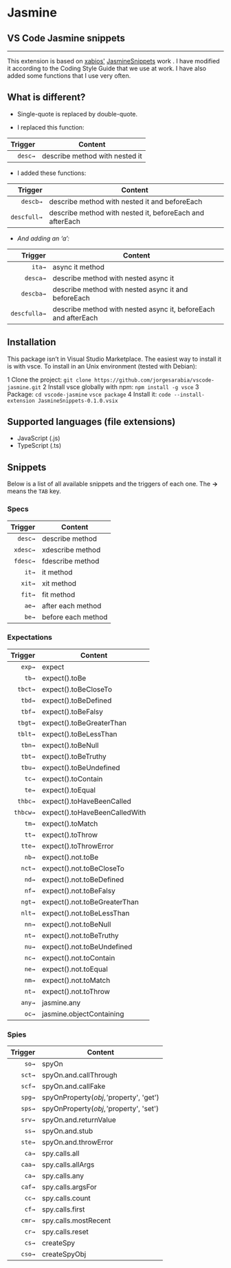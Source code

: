 # Jasmine
## VS Code Jasmine snippets
-------------------

<!-- [![Version](https://vsmarketplacebadge.apphb.com/version/xabikos.JasmineSnippets.svg)](https://marketplace.visualstudio.com/items?itemName=xabikos.JasmineSnippets) -->
<!-- [![Installs](https://vsmarketplacebadge.apphb.com/installs/xabikos.JasmineSnippets.svg)](https://marketplace.visualstudio.com/items?itemName=xabikos.JasmineSnippets) -->
<!-- [![Ratings](https://vsmarketplacebadge.apphb.com/rating/xabikos.JasmineSnippets.svg)](https://marketplace.visualstudio.com/items?itemName=xabikos.JasmineSnippets) -->

<!-- This extension contains code snippets for [Jasmine][jasmine] test framework and is based on the awesome [sublime-jasmine][sublime-jusmine] package by [@NicoSantangelo][NicoSantangelo]. -->

<!-- This extension is based on [xabios](https://github.com/xabikos), [JasmineSnippets](https://github.com/xabikos/vscode-jasmine). -->
<!-- I modified it according to the CODING STYLE GUIDE of my work, and I added some snippets that I use frequently. -->
This extension is based on [xabios'](https://github.com/xabikos) [JasmineSnippets](https://github.com/xabikos/vscode-jasmine) work .
I have modified it according to the Coding Style Guide that we use at work. I have also added some functions that I use very often.

## What is different?
* Single-quote is replaced by double-quote.

* I replaced this function:

| Trigger      | Content |
| -------:     | ------- |
| `desc→`      | describe method with nested it |

* I added these functions:

| Trigger      | Content |
| -------:     | ------- |
| `descb→`      | describe method with nested it and beforeEach |
| `descfull→`      | describe method with nested it, beforeEach and afterEach |

- *And adding an ‘a’:*

| Trigger      | Content |
| -------:     | ------- |
| `ita→`      | async it method |
| `desca→`      | describe method with nested async it |
| `descba→`      | describe method with nested async it and beforeEach |
| `descfulla→`      | describe method with nested async it, beforeEach and afterEach |

## Installation
This package isn’t in Visual Studio Marketplace. The easiest way to install it is with vsce.
To install in an Unix environment (tested with Debian):

1 Clone the project:
`git clone https://github.com/jorgesarabia/vscode-jasmine.git`
2 Install vsce globally with npm:
`npm install -g vsce`
3 Package:
`cd vscode-jasmine`
`vsce package`
4 Install it:
`code --install-extension JasmineSnippets-0.1.0.vsix`



## Supported languages (file extensions)
* JavaScript (.js)
* TypeScript (.ts)

## Snippets

Below is a list of all available snippets and the triggers of each one. The **→** means the `TAB` key.

### Specs
| Trigger      | Content |
| -------:     | ------- |
| `desc→`      | describe method |
| `xdesc→`     | xdescribe method |
| `fdesc→`     | fdescribe method |
| `it→`        | it method |
| `xit→`       | xit method |
| `fit→`       | fit method |
| `ae→`        | after each method |
| `be→`        | before each method |

### Expectations
| Trigger  | Content |
| -------: | ------- |
| `exp→` 	 | expect |
| `tb→`    | expect().toBe |
| `tbct→`  | expect().toBeCloseTo |
| `tbd→`   | expect().toBeDefined |
| `tbf→`   | expect().toBeFalsy |
| `tbgt→`  | expect().toBeGreaterThan |
| `tblt→`  | expect().toBeLessThan |
| `tbn→`   | expect().toBeNull |
| `tbt→`   | expect().toBeTruthy |
| `tbu→`   | expect().toBeUndefined |
| `tc→`    | expect().toContain |
| `te→`    | expect().toEqual |
| `thbc→`  | expect().toHaveBeenCalled |
| `thbcw→` | expect().toHaveBeenCalledWith |
| `tm→`    | expect().toMatch |
| `tt→`    | expect().toThrow |
| `tte→`   | expect().toThrowError |
| `nb→`    | expect().not.toBe |
| `nct→`   | expect().not.toBeCloseTo |
| `nd→`    | expect().not.toBeDefined |
| `nf→`    | expect().not.toBeFalsy |
| `ngt→`   | expect().not.toBeGreaterThan |
| `nlt→`   | expect().not.toBeLessThan |
| `nn→`    | expect().not.toBeNull |
| `nt→`    | expect().not.toBeTruthy |
| `nu→`    | expect().not.toBeUndefined |
| `nc→`    | expect().not.toContain |
| `ne→`    | expect().not.toEqual |
| `nm→`    | expect().not.toMatch |
| `nt→`    | expect().not.toThrow |
| `any→`   | jasmine.any |
| `oc→`    | jasmine.objectContaining |

### Spies
| Trigger  | Content |
| -------: | ------- |
|`so→`     | spyOn |
|`sct→`    | spyOn.and.callThrough |
|`scf→`    | spyOn.and.callFake |
|`spg→`     | spyOnProperty($obj,'$property', 'get') |
|`sps→`     | spyOnProperty($obj,'$property', 'set') |
|`srv→`    | spyOn.and.returnValue |
|`ss→`     | spyOn.and.stub |
|`ste→`    | spyOn.and.throwError |
|`ca→`     | spy.calls.all |
|`caa→`    | spy.calls.allArgs |
|`ca→`     | spy.calls.any |
|`caf→`    | spy.calls.argsFor |
|`cc→`     | spy.calls.count |
|`cf→`     | spy.calls.first |
|`cmr→`    | spy.calls.mostRecent |
|`cr→`     | spy.calls.reset |
|`cs→`     | createSpy |
|`cso→`    | createSpyObj |

[jasmine]: http://jasmine.github.io
[sublime-jusmine]: https://github.com/NicoSantangelo/sublime-jasmine
[NicoSantangelo]: https://github.com/NicoSantangelo
